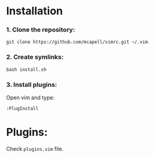 # Installation

### 1. Clone the repository:

``
git clone https://github.com/mcapell/vimrc.git ~/.vim
``

### 2. Create symlinks:

``
bash install.sh
``

### 3. Install plugins:

Open vim and type:

``
:PlugInstall
``

# Plugins:

Check `plugins.vim` file.
